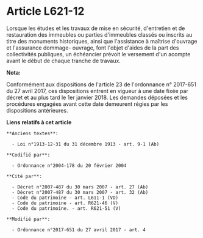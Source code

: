 # Article L621-12

Lorsque les études et les travaux de mise en sécurité, d'entretien et de restauration des immeubles ou parties d'immeubles
classés ou inscrits au titre des monuments historiques, ainsi que l'assistance à maîtrise d'ouvrage et l'assurance dommage-
ouvrage, font l'objet d'aides de la part des collectivités publiques, un échéancier prévoit le versement d'un acompte avant
le début de chaque tranche de travaux.

**Nota:**

Conformément aux dispositions de l'article 23 de l'ordonnance n° 2017-651 du 27 avril 2017, ces dispositions entrent en
vigueur à une date fixée par décret et au plus tard le 1er janvier 2018. Les demandes déposées et les procédures engagées
avant cette date demeurent régies par les dispositions antérieures.

**Liens relatifs à cet article**

	**Anciens textes**:

	  - Loi n°1913-12-31 du 31 décembre 1913 - art. 9-1 (Ab)

	**Codifié par**:

	  - Ordonnance n°2004-178 du 20 février 2004

	**Cité par**:

	  - Décret n°2007-487 du 30 mars 2007 - art. 27 (Ab)
	  - Décret n°2007-487 du 30 mars 2007 - art. 32 (Ab)
	  - Code du patrimoine - art. L611-1 (VD)
	  - Code du patrimoine - art. R621-46 (V)
	  - Code du patrimoine. - art. R621-51 (V)

	**Modifié par**:

	  - Ordonnance n°2017-651 du 27 avril 2017 - art. 4
